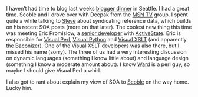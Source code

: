 I haven’t had time to blog last weeks [blogger
dinner](http://www.thenyoudiscover.com/weblog/archives/001520.html) in
Seattle. I had a great time. Scoble and I drove over with Deepak from
the [MSN TV](http://msntv.com/pc/default.aspx) group. I spent quite a
while talking to [Steve](http://hyperthink.net/blog/) about syndicating
reference data, which builds on his recent SOA posts (more on that
later). The coolest new thing this time was meeting Eric Promislow, a
[senior
developer](http://www.activestate.com/Corporate/People/Senior_Developers.html)
with [ActiveState](http://www.activestate.com/). Eric is responsible for
[Visual Perl](http://www.activestate.com/Products/Visual_Perl/), [Visual
Python](http://www.activestate.com/Products/Visual_Python/) and [Visual
XSLT](http://www.activestate.com/Products/Visual_XSLT/) (and apparently
[the Baconizer](http://www.baconizer.com/)). One of the Visual XSLT
developers was also there, but I missed his name (sorry). The three of
us had a very interesting discussion on dynamic languages (something I
know little about) and language design (something I know a moderate
amount about). I know [Ward](http://c2.com/cgi/wiki?WardCunningham) is a
perl guy, so maybe I should give Visual Perl a whirl.

I also got to ~~rant about~~ explain my view of SOA to
[Scoble](http://radio.weblogs.com/0001011/) on the way home. Lucky him.
